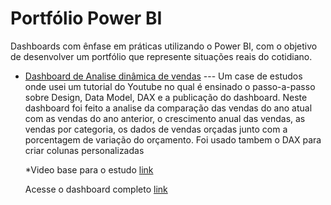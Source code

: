 # Portfólio Power BI 

Dashboards com ênfase em práticas utilizando o Power BI, com o objetivo de desenvolver um portfólio que represente situações reais do cotidiano.

- [Dashboard de Analise dinâmica de vendas](https://github.com/ThiagoAoki88/Power-BI/tree/main/Analysis%20Dashboard%20Comparative)
    --- Um case de estudos onde usei um tutorial do Youtube no qual é ensinado o passo-a-passo sobre Design, Data Model, DAX e a publicação do dashboard.
    Neste dashboard foi feito a analise da comparação das vendas do ano atual com as vendas do ano anterior, o crescimento anual das vendas, as vendas por categoria, os dados de vendas 
    orçadas junto com a porcentagem de variação do orçamento. Foi usado tambem o DAX para criar colunas personalizadas

    *Video base para o estudo [link](https://www.youtube.com/watch?v=X7DsnK5bD-0&t=451s)

     Acesse o dashboard completo [link](https://app.powerbi.com/view?r=eyJrIjoiNDdlZTBlNjYtMjcyZS00ZTA4LTlkZTEtYWEwMmIxNzRkZTE5IiwidCI6ImNlNDMwZWIwLWRmZDAtNDc4NC04MGM3LWQwYjY3NTVjOThlMiJ9)
